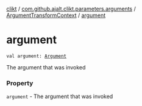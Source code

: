 [clikt](../../index.md) / [com.github.ajalt.clikt.parameters.arguments](../index.md) / [ArgumentTransformContext](index.md) / [argument](./argument.md)

# argument

`val argument: `[`Argument`](../-argument/index.md)

The argument that was invoked

### Property

`argument` - The argument that was invoked